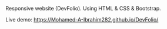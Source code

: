Responsive website (DevFolio).
Using HTML & CSS & Bootstrap.

Live demo: https://Mohamed-A-Ibrahim282.github.io/DevFolio/
